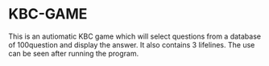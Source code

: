# KBC-GAME
This is an autiomatic KBC game which will select questions from a database of 100question and display the answer. It also contains 3 lifelines. The use can be seen after running the program.
